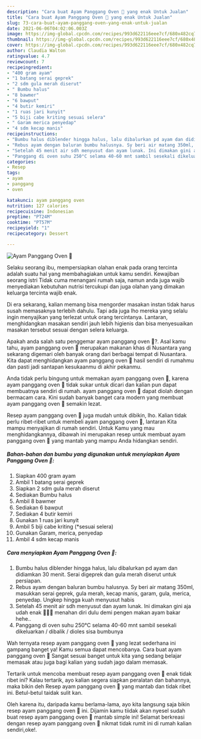 ```yaml
---
description: "Cara buat Ayam Panggang Oven 🍗 yang enak Untuk Jualan"
title: "Cara buat Ayam Panggang Oven 🍗 yang enak Untuk Jualan"
slug: 73-cara-buat-ayam-panggang-oven-yang-enak-untuk-jualan
date: 2021-06-06T04:02:06.003Z
image: https://img-global.cpcdn.com/recipes/993d622116eee7cf/680x482cq70/ayam-panggang-oven-🍗-foto-resep-utama.jpg
thumbnail: https://img-global.cpcdn.com/recipes/993d622116eee7cf/680x482cq70/ayam-panggang-oven-🍗-foto-resep-utama.jpg
cover: https://img-global.cpcdn.com/recipes/993d622116eee7cf/680x482cq70/ayam-panggang-oven-🍗-foto-resep-utama.jpg
author: Claudia Walton
ratingvalue: 4.7
reviewcount: 7
recipeingredient:
- "400 gram ayam"
- "1 batang serai geprek"
- "2 sdm gula merah diserut"
- " Bumbu halus"
- "8 bawmer"
- "6 bawput"
- "4 butir kemiri"
- "1 ruas jari kunyit"
- "5 biji cabe kriting sesuai selera"
- " Garam merica penyedap"
- "4 sdm kecap manis"
recipeinstructions:
- "Bumbu halus diblender hingga halus, lalu dibalurkan pd ayam dan didiamkan 30 menit. Serai digeprek dan gula merah diserut untuk persiapan."
- "Rebus ayam dengan baluran bumbu halusnya. Sy beri air matang 350ml, masukkan serai geprek, gula merah, kecap manis, garam, gula, merica, penyedap. Ungkep hingga kuah menyusut habis"
- "Setelah 45 menit air sdh menyusut dan ayam lunak. Ini dimakan gini aja udah enak 🤤🤤🤤 menahan diri dulu demi pengen makan ayam bakar hehe.."
- "Panggang di oven suhu 250°C selama 40-60 mnt sambil sesekali dikeluarkan / dibalik / dioles sisa bumbunya"
categories:
- Resep
tags:
- ayam
- panggang
- oven

katakunci: ayam panggang oven 
nutrition: 127 calories
recipecuisine: Indonesian
preptime: "PT24M"
cooktime: "PT57M"
recipeyield: "1"
recipecategory: Dessert

---
```



![Ayam Panggang Oven 🍗](https://img-global.cpcdn.com/recipes/993d622116eee7cf/680x482cq70/ayam-panggang-oven-🍗-foto-resep-utama.jpg)

Selaku seorang ibu, mempersiapkan olahan enak pada orang tercinta adalah suatu hal yang membahagiakan untuk kamu sendiri. Kewajiban seorang istri Tidak cuma menangani rumah saja, namun anda juga wajib menyediakan kebutuhan nutrisi tercukupi dan juga olahan yang dimakan keluarga tercinta wajib enak.

Di era  sekarang, kalian memang bisa mengorder masakan instan tidak harus susah memasaknya terlebih dahulu. Tapi ada juga lho mereka yang selalu ingin menyajikan yang terlezat untuk orang tercintanya. Lantaran, menghidangkan masakan sendiri jauh lebih higienis dan bisa menyesuaikan masakan tersebut sesuai dengan selera keluarga. 



Apakah anda salah satu penggemar ayam panggang oven 🍗?. Asal kamu tahu, ayam panggang oven 🍗 merupakan makanan khas di Nusantara yang sekarang digemari oleh banyak orang dari berbagai tempat di Nusantara. Kita dapat menghidangkan ayam panggang oven 🍗 hasil sendiri di rumahmu dan pasti jadi santapan kesukaanmu di akhir pekanmu.

Anda tidak perlu bingung untuk memakan ayam panggang oven 🍗, karena ayam panggang oven 🍗 tidak sukar untuk dicari dan kalian pun dapat membuatnya sendiri di rumah. ayam panggang oven 🍗 dapat diolah dengan bermacam cara. Kini sudah banyak banget cara modern yang membuat ayam panggang oven 🍗 semakin lezat.

Resep ayam panggang oven 🍗 juga mudah untuk dibikin, lho. Kalian tidak perlu ribet-ribet untuk membeli ayam panggang oven 🍗, lantaran Kita mampu menyajikan di rumah sendiri. Untuk Kamu yang mau menghidangkannya, dibawah ini merupakan resep untuk membuat ayam panggang oven 🍗 yang mantab yang mampu Anda hidangkan sendiri.

<!--inarticleads1-->

##### Bahan-bahan dan bumbu yang digunakan untuk menyiapkan Ayam Panggang Oven 🍗:

1. Siapkan 400 gram ayam
1. Ambil 1 batang serai geprek
1. Siapkan 2 sdm gula merah diserut
1. Sediakan  Bumbu halus
1. Ambil 8 bawmer
1. Sediakan 6 bawput
1. Sediakan 4 butir kemiri
1. Gunakan 1 ruas jari kunyit
1. Ambil 5 biji cabe kriting (*sesuai selera)
1. Gunakan  Garam, merica, penyedap
1. Ambil 4 sdm kecap manis




<!--inarticleads2-->

##### Cara menyiapkan Ayam Panggang Oven 🍗:

1. Bumbu halus diblender hingga halus, lalu dibalurkan pd ayam dan didiamkan 30 menit. Serai digeprek dan gula merah diserut untuk persiapan.
1. Rebus ayam dengan baluran bumbu halusnya. Sy beri air matang 350ml, masukkan serai geprek, gula merah, kecap manis, garam, gula, merica, penyedap. Ungkep hingga kuah menyusut habis
1. Setelah 45 menit air sdh menyusut dan ayam lunak. Ini dimakan gini aja udah enak 🤤🤤🤤 menahan diri dulu demi pengen makan ayam bakar hehe..
1. Panggang di oven suhu 250°C selama 40-60 mnt sambil sesekali dikeluarkan / dibalik / dioles sisa bumbunya




Wah ternyata resep ayam panggang oven 🍗 yang lezat sederhana ini gampang banget ya! Kamu semua dapat mencobanya. Cara buat ayam panggang oven 🍗 Sangat sesuai banget untuk kita yang sedang belajar memasak atau juga bagi kalian yang sudah jago dalam memasak.

Tertarik untuk mencoba membuat resep ayam panggang oven 🍗 enak tidak ribet ini? Kalau tertarik, ayo kalian segera siapkan peralatan dan bahannya, maka bikin deh Resep ayam panggang oven 🍗 yang mantab dan tidak ribet ini. Betul-betul taidak sulit kan. 

Oleh karena itu, daripada kamu berlama-lama, ayo kita langsung saja bikin resep ayam panggang oven 🍗 ini. Dijamin kamu tiidak akan nyesel sudah buat resep ayam panggang oven 🍗 mantab simple ini! Selamat berkreasi dengan resep ayam panggang oven 🍗 nikmat tidak rumit ini di rumah kalian sendiri,oke!.

